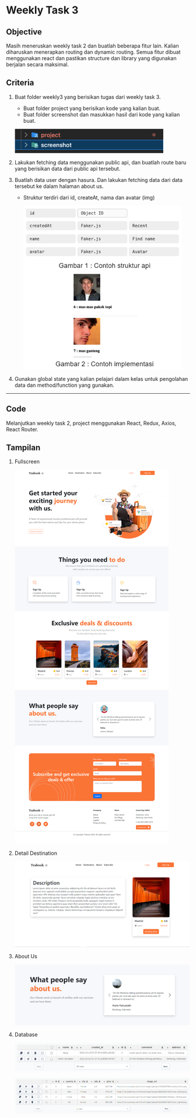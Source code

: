 # Weekly Task 3

## Objective

Masih meneruskan weekly task 2 dan buatlah beberapa fitur lain. Kalian diharuskan menerapkan routing dan dynamic routing. Semua fitur dibuat menggunakan react dan pastikan structure dan library yang digunakan berjalan secara maksimal.

## Criteria

1.  Buat folder weekly3 yang berisikan tugas dari weekly task 3.

    - Buat folder project yang berisikan kode yang kalian buat.
    - Buat folder screenshot dan masukkan hasil dari kode yang kalian buat.

    ![structure folder](./soal/contoh-structure-folder.png)

2.  Lakukan fetching data menggunakan public api, dan buatlah route baru yang berisikan data dari public api tersebut.
3.  Buatlah data user dengan hasura. Dan lakukan fetching data dari data tersebut ke dalam halaman about us.

    - Struktur terdiri dari id, createAt, nama dan avatar (img)

      ![data](./soal/contoh-data.png)

4.  Gunakan global state yang kalian pelajari dalam kelas untuk pengolahan data dan method/function yang gunakan.

---

## Code

Melanjutkan weekly task 2, project menggunakan React, Redux, Axios, React Router.

## Tampilan

1. Fullscreen

   ![Fullscreen](./screenshot/fullscreen.png)

2. Detail Destination

   ![Detail Destination](./screenshot/detail-destination.png)

3. About Us

   ![About Us](./screenshot/about-us.png)

4. Database

   ![Database User](./screenshot/db-user.png)

   ![Database Destination](./screenshot/db-destination.png)
